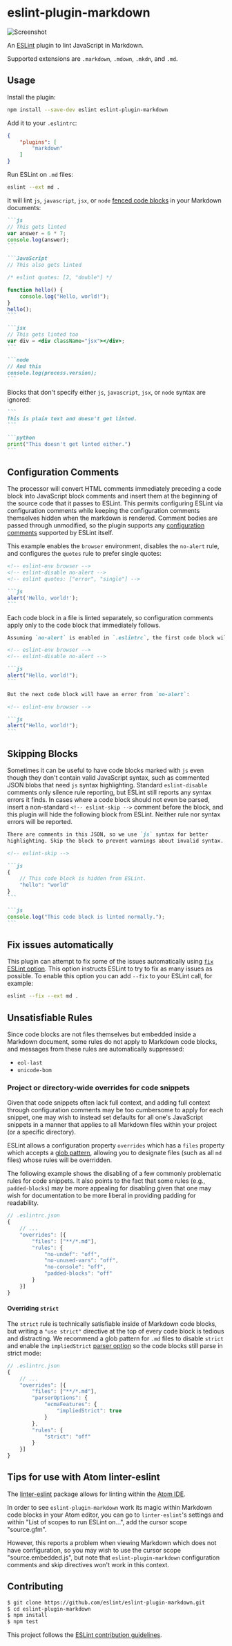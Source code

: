 # eslint-plugin-markdown

![Screenshot](screenshot.png)

An [ESLint](http://eslint.org/) plugin to lint JavaScript in Markdown.

Supported extensions are `.markdown`, `.mdown`, `.mkdn`, and `.md`.

## Usage

Install the plugin:

```sh
npm install --save-dev eslint eslint-plugin-markdown
```

Add it to your `.eslintrc`:

```json
{
    "plugins": [
        "markdown"
    ]
}
```

Run ESLint on `.md` files:

```sh
eslint --ext md .
```

It will lint `js`, `javascript`, `jsx`, or `node` [fenced code blocks](https://help.github.com/articles/github-flavored-markdown/#fenced-code-blocks) in your Markdown documents:

````markdown
```js
// This gets linted
var answer = 6 * 7;
console.log(answer);
```

```JavaScript
// This also gets linted

/* eslint quotes: [2, "double"] */

function hello() {
    console.log("Hello, world!");
}
hello();
```

```jsx
// This gets linted too
var div = <div className="jsx"></div>;
```

```node
// And this
console.log(process.version);
```
````

Blocks that don't specify either `js`, `javascript`, `jsx`, or `node` syntax are ignored:

````markdown
```
This is plain text and doesn't get linted.
```

```python
print("This doesn't get linted either.")
```
````

## Configuration Comments

The processor will convert HTML comments immediately preceding a code block into JavaScript block comments and insert them at the beginning of the source code that it passes to ESLint. This permits configuring ESLint via configuration comments while keeping the configuration comments themselves hidden when the markdown is rendered. Comment bodies are passed through unmodified, so the plugin supports any [configuration comments](http://eslint.org/docs/user-guide/configuring) supported by ESLint itself.

This example enables the `browser` environment, disables the `no-alert` rule, and configures the `quotes` rule to prefer single quotes:

````markdown
<!-- eslint-env browser -->
<!-- eslint-disable no-alert -->
<!-- eslint quotes: ["error", "single"] -->

```js
alert('Hello, world!');
```
````

Each code block in a file is linted separately, so configuration comments apply only to the code block that immediately follows.

````markdown
Assuming `no-alert` is enabled in `.eslintrc`, the first code block will have no error from `no-alert`:

<!-- eslint-env browser -->
<!-- eslint-disable no-alert -->

```js
alert("Hello, world!");
```

But the next code block will have an error from `no-alert`:

<!-- eslint-env browser -->

```js
alert("Hello, world!");
```
````

## Skipping Blocks

Sometimes it can be useful to have code blocks marked with `js` even though they don't contain valid JavaScript syntax, such as commented JSON blobs that need `js` syntax highlighting. Standard `eslint-disable` comments only silence rule reporting, but ESLint still reports any syntax errors it finds. In cases where a code block should not even be parsed, insert a non-standard `<!-- eslint-skip -->` comment before the block, and this plugin will hide the following block from ESLint. Neither rule nor syntax errors will be reported.

````markdown
There are comments in this JSON, so we use `js` syntax for better
highlighting. Skip the block to prevent warnings about invalid syntax.

<!-- eslint-skip -->

```js
{
    // This code block is hidden from ESLint.
    "hello": "world"
}
```

```js
console.log("This code block is linted normally.");
```
````

## Fix issues automatically

This plugin can attempt to fix some of the issues automatically using [`fix` ESLint option](https://eslint.org/docs/user-guide/command-line-interface#fixing-problems). This option instructs ESLint to try to fix as many issues as possible. To enable this option you can add `--fix` to your ESLint call, for example:

```bash
eslint --fix --ext md .
```

## Unsatisfiable Rules

Since code blocks are not files themselves but embedded inside a Markdown document, some rules do not apply to Markdown code blocks, and messages from these rules are automatically suppressed:

- `eol-last`
- `unicode-bom`

### Project or directory-wide overrides for code snippets

Given that code snippets often lack full context, and adding full context
through configuration comments may be too cumbersome to apply for each snippet,
one may wish to instead set defaults for all one's JavaScript snippets in a
manner that applies to all Markdown files within your project (or a specific
directory).

ESLint allows a configuration property `overrides` which has a `files`
property which accepts a
[glob pattern](https://eslint.org/docs/user-guide/configuring#configuration-based-on-glob-patterns), allowing you to designate files (such as all `md` files) whose rules will
be overridden.

The following example shows the disabling of a few commonly problematic rules
for code snippets. It also points to the fact that some rules
(e.g., `padded-blocks`) may be more appealing for disabling given that
one may wish for documentation to be more liberal in providing padding for
readability.

```js
// .eslintrc.json
{
    // ...
    "overrides": [{
        "files": ["**/*.md"],
        "rules": {
            "no-undef": "off",
            "no-unused-vars": "off",
            "no-console": "off",
            "padded-blocks": "off"
        }
    }]
}
```

#### Overriding `strict`

The `strict` rule is technically satisfiable inside of Markdown code blocks, but writing a `"use strict"` directive at the top of every code block is tedious and distracting. We recommend a glob pattern for `.md` files to disable `strict` and enable the `impliedStrict` [parser option](https://eslint.org/docs/user-guide/configuring#specifying-parser-options) so the code blocks still parse in strict mode:

```js
// .eslintrc.json
{
    // ...
    "overrides": [{
        "files": ["**/*.md"],
        "parserOptions": {
            "ecmaFeatures": {
                "impliedStrict": true
            }
        },
        "rules": {
            "strict": "off"
        }
    }]
}
```

## Tips for use with Atom linter-eslint

The [linter-eslint](https://atom.io/packages/linter-eslint) package allows for
linting within the [Atom IDE](https://atom.io/).

In order to see `eslint-plugin-markdown` work its magic within Markdown code
blocks in your Atom editor, you can go to `linter-eslint`'s settings and
within "List of scopes to run ESLint on...", add the cursor scope "source.gfm".

However, this reports a problem when viewing Markdown which does not have
configuration, so you may wish to use the cursor scope "source.embedded.js",
but note that `eslint-plugin-markdown` configuration comments and skip
directives won't work in this context.

## Contributing

```sh
$ git clone https://github.com/eslint/eslint-plugin-markdown.git
$ cd eslint-plugin-markdown
$ npm install
$ npm test
```

This project follows the [ESLint contribution guidelines](http://eslint.org/docs/developer-guide/contributing/).
